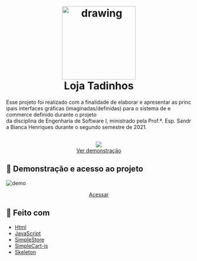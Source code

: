 <h1 align="center"><img src="https://user-images.githubusercontent.com/90652800/183514511-21aad576-78d3-4c83-a336-e7236ba2481b.png" alt="drawing" width="200"/> <br> Loja Tadinhos  </h1>
Esse projeto foi realizado com a finalidade de elaborar e apresentar as principais interfaces gráficas (imaginadas/definidas) para o sistema de e commerce definido durante o projeto da disciplina de Engenharia de Software I, ministrado pela Prof.ª. Esp. Sandra Bianca Henriques durante o segundo semestre de 2021.

<p align="center">
   <br>
   <img src="http://img.shields.io/static/v1?label=STATUS&message=CONCLUIDO&color=GREEN&style=for-the-badge"/>
   <br>
   <a href="https://enzogms.github.io/loja/">Ver demonstração</a>
</p>


## 📁 Demonstração e acesso ao projeto
![demo](https://user-images.githubusercontent.com/90652800/183522735-a0c63e8c-d260-4314-a09a-ef90fba1de24.gif)
<p align="center">
   <a href="https://enzogms.github.io/loja/">Acessar</a>
</p>


## :construction_worker: Feito com
 - [Html](https://html.spec.whatwg.org/multipage/)
 - [JavaScript](https://developer.mozilla.org/en-US/docs/Web/JavaScript)
 - [SimpleStore](http://chrisdiana.github.io/simplestore/)
 - [SimpleCart-js](https://github.com/wojodesign/simplecart-js)
 - [Skeleton](http://getskeleton.com/)

